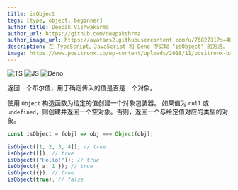 ```yaml
---
title: isObject
tags: [type, object, beginner]
author_title: Deepak Vishwakarma
author_url: https://github.com/deepakshrma
author_image_url: https://avatars2.githubusercontent.com/u/7682731?s=400
description: 在 TypeScript、JavaScript 和 Deno 中实现 "isObject" 的方法。
image: https://www.positronx.io/wp-content/uploads/2018/11/positronx-banner-1152-1.jpg
---
```


![TS](https://img.shields.io/badge/supports-typescript-blue.svg?style=flat-square)
![JS](https://img.shields.io/badge/supports-javascript-yellow.svg?style=flat-square)
![Deno](https://img.shields.io/badge/supports-deno-green.svg?style=flat-square)

返回一个布尔值，用于确定传入的值是否是一个对象。

使用 `Object` 构造函数为给定的值创建一个对象包装器。
如果值为 `null` 或 `undefined`，则创建并返回一个空对象。否则，返回一个与给定值对应的类型的对象。

```ts title="typescript"
const isObject = (obj) => obj === Object(obj);
```

```ts title="typescript"
isObject([1, 2, 3, 4]); // true
isObject([]); // true
isObject(["Hello!"]); // true
isObject({ a: 1 }); // true
isObject({}); // true
isObject(true); // false
```
